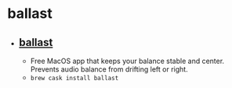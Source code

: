 # ballast
- [ballast](https://jamsinclair.nz/ballast)
  - 
  - Free MacOS app that keeps your balance stable and center. Prevents audio balance from drifting left or right.
  - `brew cask install ballast`
